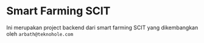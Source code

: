 # Smart Farming SCIT
Ini merupakan project backend dari smart farming SCIT yang dikembangkan oleh `arbath@teknohole.com`